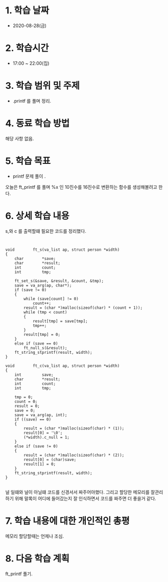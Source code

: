 # 1. 학습 날짜

* 2020-08-28(금)

# 2. 학습시간

* 17:00 ~ 22:00(집)

# 3. 학습 범위 및 주제

* .printf 를 풀며 정리. 
# 4. 동료 학습 방법

해당 사항 없음.

# 5. 학습 목표
 * printf 문제 풀이 .

  오늘은 ft_printf 를 풀며 %x 인 10진수를 16진수로 변환하는 함수를 생성해볼려고 한다. 

# 6. 상세 학습 내용
s,와 c 를 출력할떄 필요한 코드를 정리했다. 
<pre><code>

void		ft_s(va_list ap, struct person *width)
{
	char		*save;
	char		*result;
	int			count;
	int			tmp;

	ft_set_s(&save, &result, &count, &tmp);
	save = va_arg(ap, char*);
	if (save != 0)
	{
		while (save[count] != 0)
			count++;
		result = (char *)malloc(sizeof(char) * (count + 1));
		while (tmp < count)
		{
			result[tmp] = save[tmp];
			tmp++;
		}
		result[tmp] = 0;
	}
	else if (save == 0)
		ft_null_s(&result);
	ft_string_stprintf(result, width);
}

void		ft_c(va_list ap, struct person *width)
{
	int			save;
	char		*result;
	int			count;
	int			tmp;

	tmp = 0;
	count = 0;
	result = 0;
	save = 0;
	save = va_arg(ap, int);
	if ((save) == 0)
	{
		result = (char *)malloc(sizeof(char) * (1));
		result[0] = '\0';
		(*width).c_null = 1;
	}
	else if (save != 0)
	{
		result = (char *)malloc(sizeof(char) * (2));
		result[0] = (char)save;
		result[1] = 0;
	}
	ft_string_stprintf(result, width);
}

</pre></code>
널 일떄와 널이 아닐떄 코드를 신경서서 짜주어야했다. 
그리고 할당한 메모리를 잘관리 하기 위해 말록이 어디에 들어갔는지 잘 인식하면서 코드를 짜주면 더 좋을거 같다. 

# 7. 학습 내용에 대한 개인적인 총평
메모리 할당할때는 언제나 조심. 

# 8. 다음 학습 계획
ft_printf 풀기. 